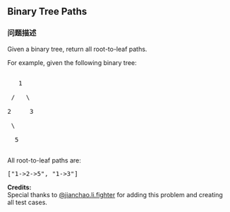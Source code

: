 ## Binary Tree Paths  
### 问题描述

Given a binary tree, return all root-to-leaf paths.



For example, given the following binary tree:



<pre>
   1
 /   \
2     3
 \
  5
</pre>



All root-to-leaf paths are:
<pre>["1->2->5", "1->3"]</pre>


**Credits:**<br />Special thanks to [@jianchao.li.fighter](https://leetcode.com/discuss/user/jianchao.li.fighter) for adding this problem and creating all test cases.
